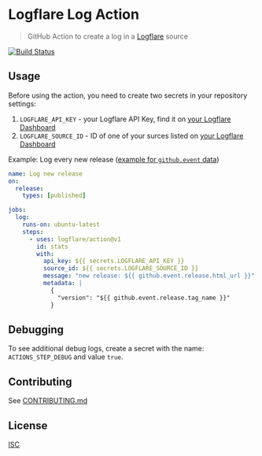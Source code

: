 # Logflare Log Action

> GitHub Action to create a log in a [Logflare](https://logflare.app/) source

[![Build Status](https://github.com/logflare/action/workflows/Test/badge.svg)](https://github.com/logflare/action/actions)

## Usage

Before using the action, you need to create two secrets in your repository settings:

1. `LOGFLARE_API_KEY` - your Logflare API Key, find it on [your Logflare Dashboard](https://logflare.app/dashboard)
2. `LOGFLARE_SOURCE_ID` - ID of one of your surces listed on [your Logflare Dashboard](https://logflare.app/dashboard)

Example: Log every new release ([example for `github.event` data](https://docs.github.com/en/free-pro-team@latest/developers/webhooks-and-events/webhook-events-and-payloads#webhook-payload-example-34))

```yml
name: Log new release
on:
  release:
    types: [published]

jobs:
  log:
    runs-on: ubuntu-latest
    steps:
      - uses: logflare/action@v1
        id: stats
        with:
          api_key: ${{ secrets.LOGFLARE_API_KEY }}
          source_id: ${{ secrets.LOGFLARE_SOURCE_ID }}
          message: "new release: ${{ github.event.release.html_url }}"
          metadata: |
            {
              "version": "${{ github.event.release.tag_name }}"
            }

```

## Debugging

To see additional debug logs, create a secret with the name: `ACTIONS_STEP_DEBUG` and value `true`.

## Contributing

See [CONTRIBUTING.md](CONTRIBUTING.md)

## License

[ISC](LICENSE)
